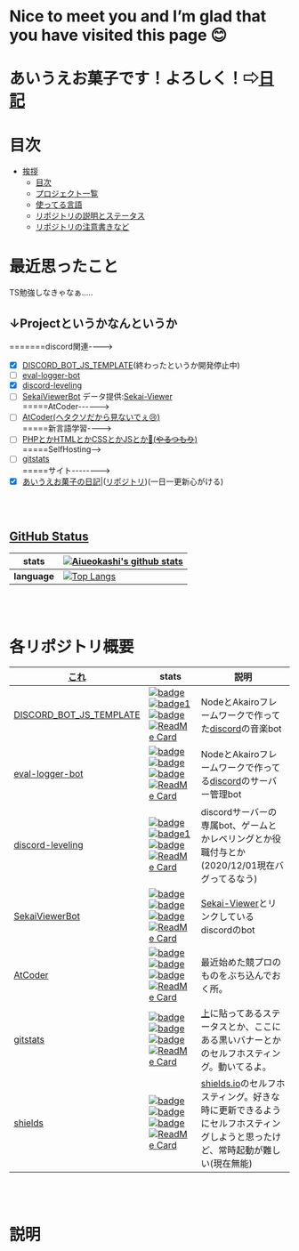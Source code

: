 # Nice to meet you and I’m glad that you have visited this page 😊
# あいうえお菓子です！よろしく！⇨[日記](https://aiueokashi.github.io/Blog_Post/)
# 目次
   * [挨拶](#あいうえお菓子です！よろしく！)
      * [目次](#目次)
      * [プロジェクト一覧](#↓Projectというかなんというか)
      * [使ってる言語](#gitHub-status)
      * [リポジトリの説明とステータス](#各リポジトリ概要)
      * [リポジトリの注意書きなど](#説明)

# 最近思ったこと
TS勉強しなきゃなぁ.....
## ↓Projectというかなんというか
=======discord関連----><br>
- [x] [DISCORD_BOT_JS_TEMPLATE](https://github.com/Aiueokashi/DISCORD_BOT_JS_TEMPLATE)(終わったというか開発停止中)
- [ ] [eval-logger-bot](https://github.com/Aiueokashi/eval-logger-bot)
- [x] [discord-leveling](https://github.com/Aiueokashi/discord-leveling)
- [ ] [SekaiViewerBot](https://github.com/Aiueokashi/Sekai-Viewer-Bot) データ提供:[Sekai-Viewer](https://github.com/Sekai-World/sekai-viewer)<br>
=====AtCoder------><br>
- [ ] [AtCoder(ヘタクソだから見ないでぇ:cry:)](https://github.com/Aiueokashi/AtCoder)<br>
=====新言語学習----><br>
- [ ] [PHPとかHTMLとかCSSとかJSとか:thinking:(~~やるつもり~~)](https://github.com/Aiueokashi/testHTML)<br>
=====SelfHosting--><br>
- [ ] [gitstats](https://github.com/Aiueokashi/githubStats)<br>
=====サイト--------><br>
- [x] [あいうえお菓子の日記](https://aiueokashi.github.io/Blog_Post/)|([リポジトリ](https://github.com/Aiueokashi/Blog_Post))(一日一更新心がける)

<br><br>
## [GitHub Status](https://github.com/Aiueokashi/githubStats)
|stats|[![Aiueokashi's github stats](https://aiueokashi.vercel.app/api?username=Aiueokashi&count_private=true&show_icons=true&icon_color=79ff97&bg_color=3,000000,c0c0c0&title_color=ff00ff&text_color=00ff00&custom_title=あいうえお菓子のすてーたす)](https://github.com/Aiueokashi/githubStats)|
|---|---|
|**language**|[![Top Langs](https://aiueokashi.vercel.app/api/top-langs/?username=Aiueokashi&text_color=79ff97&bg_color=30,000000,808080&title_color=00ff00&custom_title=使ってることば↓)](https://github.com/Aiueokashi/githubStats)|
<br><br>
# 各リポジトリ概要
|[これ](https://github.com/Aiueokashi/Aiueokashi/blob/main/README.md#projectというかなんというか)|stats|説明|
|---|---|---|
|[DISCORD_BOT_JS_TEMPLATE](https://github.com/Aiueokashi/DISCORD_BOT_JS_TEMPLATE)|[![badge](https://img.shields.io/github/repo-size/Aiueokashi/DISCORD_BOT_JS_TEMPLATE?color=ff00ff&label=size%3A)](https://github.com/Aiueokashi/DISCORD_BOT_JS_TEMPLATE)[![badge1](https://img.shields.io/github/license/Aiueokashi/DISCORD_BOT_JS_TEMPLATE?color=ff00ff&label=license%3A)](https://github.com/Aiueokashi/DISCORD_BOT_JS_TEMPLATE)[![badge](https://img.shields.io/tokei/lines/github/Aiueokashi/DISCORD_BOT_JS_TEMPLATE?color=ff00ff&label=%E3%82%B3%E3%83%BC%E3%83%89%E8%A1%8C%E6%95%B0)](https://github.com/Aiueokashi/DISCORD_BOT_JS_TEMPLATE)[![ReadMe Card](https://aiueokashi.vercel.app/api/pin/?username=Aiueokashi&repo=DISCORD_BOT_JS_TEMPLATE&icon_color=79ff97&show_owner=true&text_color=79ff97&bg_color=30,000000,808080&title_color=00ff00)](https://github.com/Aiueokashi/DISCORD_BOT_JS_TEMPLATE)|NodeとAkairoフレームワークで作ってた[discord](https://discord.com)の音楽bot|
|[eval-logger-bot](https://github.com/Aiueokashi/eval-logger-bot)|[![badge](https://img.shields.io/github/repo-size/Aiueokashi/eval-logger-bot?color=ff00ff&label=size%3A)](https://github.com/Aiueokashi/eval-logger-bot)[![badge](https://img.shields.io/github/license/Aiueokashi/eval-logger-bot?color=ff00ff&label=license%3A)](https://github.com/Aiueokashi/eval-logger-bot)[![badge](https://img.shields.io/tokei/lines/github/Aiueokashi/eval-logger-bot?color=ff00ff&label=%E3%82%B3%E3%83%BC%E3%83%89%E8%A1%8C%E6%95%B0)](https://github.com/Aiueokashi/eval-logger-bot)[![ReadMe Card](https://aiueokashi.vercel.app/api/pin/?username=Aiueokashi&repo=eval-logger-bot&icon_color=79ff97&show_owner=true&text_color=79ff97&bg_color=30,000000,808080&title_color=00ff00)](https://github.com/Aiueokashi/eval-logger-bot)|NodeとAkairoフレームワークで作ってる[discord](https://discord.com)のサーバー管理bot|
|[discord-leveling](https://github.com/Aiueokashi/discord-leveling)|[![badge](https://img.shields.io/github/repo-size/Aiueokashi/discord-leveling?color=ff00ff&label=size%3A)](https://github.com/Aiueokashi/discord-leveling)[![badge1](https://img.shields.io/github/license/Aiueokashi/discord-leveling?color=ff00ff&label=license%3A)](https://github.com/Aiueokashi/discord-leveling)[![badge](https://img.shields.io/tokei/lines/github/Aiueokashi/discord-leveling?color=ff00ff&label=%E3%82%B3%E3%83%BC%E3%83%89%E8%A1%8C%E6%95%B0)](https://github.com/Aiueokashi/discord-leveling)[![ReadMe Card](https://aiueokashi.vercel.app/api/pin/?username=Aiueokashi&repo=discord-leveling&icon_color=79ff97&show_owner=true&text_color=79ff97&bg_color=30,000000,808080&title_color=00ff00)](https://github.com/Aiueokashi/discord-leveling)|discordサーバーの専属bot、ゲームとかレベリングとか役職付与とか(2020/12/01現在バグってるなう)|
|[SekaiViewerBot](https://github.com/Aiueokashi/Sekai-Viewer-Bot)|[![badge](https://img.shields.io/github/repo-size/Aiueokashi/Sekai-Viewer-Bot?color=ff00ff&label=size%3A)](https://github.com/Aiueokashi/Sekai-Viewer-Bot)[![badge](https://img.shields.io/github/license/Aiueokashi/Sekai-Viewer-Bot?color=ff00ff&label=license%3A)](https://github.com/Aiueokashi/Sekai-Viewer-Bot)[![badge](https://img.shields.io/tokei/lines/github/Aiueokashi/Sekai-Viewer-Bot?color=ff00ff&label=%E3%82%B3%E3%83%BC%E3%83%89%E8%A1%8C%E6%95%B0)](https://github.com/Aiueokashi/Sekai-Viewer-Bot)[![ReadMe Card](https://aiueokashi.vercel.app/api/pin/?username=Aiueokashi&repo=Sekai-Viewer-Bot&icon_color=79ff97&show_owner=true&text_color=79ff97&bg_color=30,000000,808080&title_color=00ff00)](https://github.com/Aiueokashi/Sekai-Viewer-Bot)|[Sekai-Viewer](https://github.com/Sekai-World/sekai-viewer)とリンクしているdiscordのbot|
|[AtCoder](https://github.com/Aiueokashi/AtCoder)|[![badge](https://img.shields.io/github/repo-size/Aiueokashi/AtCoder?color=ff00ff&label=size%3A)](https://github.com/Aiueokashi/AtCoder)[![badge](https://img.shields.io/github/license/Aiueokashi/AtCoder?color=ff00ff&label=license%3A)](https://github.com/Aiueokashi/AtCoder)[![badge](https://img.shields.io/tokei/lines/github/Aiueokashi/AtCoder?color=ff00ff&label=%E3%82%B3%E3%83%BC%E3%83%89%E8%A1%8C%E6%95%B0)](https://github.com/Aiueokashi/AtCoder)[![ReadMe Card](https://aiueokashi.vercel.app/api/pin/?username=Aiueokashi&repo=AtCoder&icon_color=79ff97&show_owner=true&text_color=79ff97&bg_color=30,000000,808080&title_color=00ff00)](https://github.com/Aiueokashi/AtCoder)|最近始めた競プロのものをぶち込んでおく所。|
|[gitstats](https://github.com/Aiueokashi/githubStats)|[![badge](https://img.shields.io/github/repo-size/Aiueokashi/githubStats?color=ff00ff&label=size%3A)](https://github.com/Aiueokashi/githubStats)[![badge](https://img.shields.io/github/license/Aiueokashi/githubStats?color=ff00ff&label=license%3A)](https://github.com/Aiueokashi/githubStats)[![badge](https://img.shields.io/tokei/lines/github/Aiueokashi/githubStats?color=ff00ff&label=%E3%82%B3%E3%83%BC%E3%83%89%E8%A1%8C%E6%95%B0)](https://github.com/Aiueokashi/githubStats)[![ReadMe Card](https://aiueokashi.vercel.app/api/pin/?username=Aiueokashi&repo=githubStats&icon_color=79ff97&show_owner=true&text_color=79ff97&bg_color=30,000000,808080&title_color=00ff00)](https://github.com/Aiueokashi/githubStats)|[上](https://github.com/Aiueokashi/Aiueokashi/blob/main/README.md#github-status)に貼ってあるステータスとか、ここにある黒いバナーとかのセルフホスティング。動いてるよ。|
|[shields](https://github.com/Aiueokashi/githubStats)|[![badge](https://img.shields.io/github/repo-size/Aiueokashi/shields?color=ff00ff&label=size%3A)](https://github.com/Aiueokashi/shields)[![badge](https://img.shields.io/github/license/Aiueokashi/shields?color=ff00ff&label=license%3A)](https://github.com/Aiueokashi/shields)[![badge](https://img.shields.io/tokei/lines/github/Aiueokashi/shields?color=ff00ff&label=%E3%82%B3%E3%83%BC%E3%83%89%E8%A1%8C%E6%95%B0)](https://github.com/Aiueokashi/shields)[![ReadMe Card](https://aiueokashi.vercel.app/api/pin/?username=Aiueokashi&repo=shields&icon_color=79ff97&show_owner=true&text_color=79ff97&bg_color=30,000000,808080&title_color=00ff00)](https://github.com/Aiueokashi/shields)|[shields.io](https://shields.io)のセルフホスティング。好きな時に更新できるようにセルフホスティングしようと思ったけど、常時起動が難しい(現在無能)|
<br><br>
# 説明
